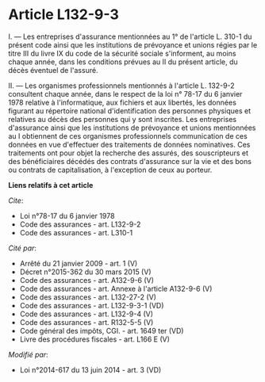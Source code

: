 # Article L132-9-3

I. ― Les entreprises d'assurance mentionnées au 1° de l'article L. 310-1 du présent code ainsi que les institutions de
prévoyance et unions régies par le titre III du livre IX du code de la sécurité sociale s'informent, au moins chaque année,
dans les conditions prévues au II du présent article, du décès éventuel de l'assuré. 

II. ― Les organismes professionnels mentionnés à l'article L. 132-9-2 consultent chaque année, dans le respect de la loi n°
78-17 du 6 janvier 1978 relative à l'informatique, aux fichiers et aux libertés, les données figurant au répertoire national
d'identification des personnes physiques et relatives au décès des personnes qui y sont inscrites. Les entreprises
d'assurance ainsi que les institutions de prévoyance et unions mentionnées au I obtiennent de ces organismes professionnels
communication de ces données en vue d'effectuer des traitements de données nominatives. Ces traitements ont pour objet la
recherche des assurés, des souscripteurs et des bénéficiaires décédés des contrats d'assurance sur la vie et des bons ou
contrats de capitalisation, à l'exception de ceux au porteur.

**Liens relatifs à cet article**

_Cite_:

  - Loi n°78-17 du 6 janvier 1978
  - Code des assurances - art. L132-9-2
  - Code des assurances - art. L310-1

_Cité par_:

  - Arrêté du 21 janvier 2009 - art. 1 (V)
  - Décret n°2015-362 du 30 mars 2015 (V)
  - Code des assurances - art. A132-9-6 (V)
  - Code des assurances - art. Annexe à l'article A132-9-6 (V)
  - Code des assurances - art. L132-27-2 (V)
  - Code des assurances - art. L132-9-3-1 (VD)
  - Code des assurances - art. L132-9-4 (V)
  - Code des assurances - art. R132-5-5 (V)
  - Code général des impôts, CGI. - art. 1649 ter (VD)
  - Livre des procédures fiscales - art. L166 E (V)

_Modifié par_:

  - Loi n°2014-617 du 13 juin 2014 - art. 3 (VD)
